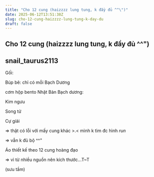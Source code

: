 ```yaml
---
title: "Cho 12 cung (haizzzz lung tung, k đầy đủ ^^\")"
date: 2025-06-12T13:51:38Z
slug: cho-12-cung-haizzzz-lung-tung-k-day-du
draft: false
---
```


## Cho 12 cung (haizzzz lung tung, k đầy đủ ^^")

## snail_taurus2113

Gối: 

 
 

 
 

 
 

 

 
 

 
 
Búp bê: chỉ có mỗi Bạch Dương 

 
 
 
 
cơm hộp bento Nhật Bản
Bạch dương:

 
 

 
Kim ngưu

 

 
 
Song tử

 
 

 
 

 
 

 
 
Cự giải

 
=> thật có lỗi với mấy cung khác >.<
mình k tìm đc hình *run* 
 
 
 

 
 
 

 
 
 

 
 

 => vẫn k đủ bộ ^^"
 
Áo thiết kế theo 12 cung hoàng đạo

 

 

 

 
=> vì từ nhiều nguồn nên kích thước...T~T
 
 
(sưu tầm)
